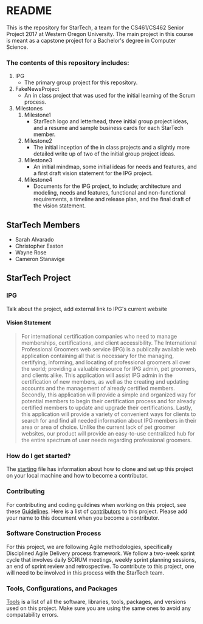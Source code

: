 # README #

This is the repository for StarTech, a team for the CS461/CS462 Senior Project 2017 at Western Oregon University. The main project in this course is meant as a capstone project for a Bachelor's degree in Computer Science.

### The contents of this repository includes: ###

1. IPG
    * The primary group project for this repository.
2. FakeNewsProject 
    * An in class project that was used for the initial learning of the Scrum process.
3. Milestones 
    1. Milestone1 
	    * StarTech logo and letterhead, three initial group project ideas, and a resume and sample business cards for each StarTech member.
	2. Milestone2  
	    * The initial inception of the in class projects and a slightly more detailed write up of two of the initial group project ideas.
	3. Milestone3
	    * An initial mindmap, some initial ideas for needs and features, and a first draft vision statement for the IPG project.
	4. Milestone4
	    * Documents for the IPG project, to include; architecture and modeling, needs and features, functional and non-functional requirements, a timeline and release plan, and the final draft of the vision statement.

## StarTech Members ##

* Sarah Alvarado
* Christopher Easton
* Wayne Rose
* Cameron Stanavige

## StarTech Project ##

### IPG ###

Talk about the project, add external link to IPG's current website

#### Vision Statement ####

> For international certification companies who need to manage memberships, certifications, and client accessibility. The International Professional Groomers web service (IPG) is a publically available web application containing all that is necessary for the managing, certifying, informing, and locating of professional groomers all over the world; providing a valuable resource for IPG admin, pet groomers, and clients alike. This application will assist IPG admin in the certification of new members, as well as the creating and updating accounts and the management of already certified members. Secondly, this application will provide a simple and organized way for potential members to begin their certification process and for already certified members to update and upgrade their certifications. Lastly, this application will provide a variety of convenient ways for clients to search for and find all needed information about IPG members in their area or area of choice. Unlike the current lack of pet groomer websites, our product will provide an easy-to-use centralized hub for the entire spectrum of user needs regarding professional groomers.

### How do I get started? ###

The [starting](starting.md) file has information about how to clone and set up this project on your local machine  and how to become a contributor.

### Contributing ###

For contributing and coding guildines when working on this project, see these [Guidelines](guidelines.md).
Here is a list of [contributors](contributors.md) to this project. Please add your name to this document when you become a contributor.

### Software Construction Process ###

For this project, we are following Agile methodologies, specifically Disciplined Agile Delivery process framework. 
We follow a two-week sprint cycle that involves daily SCRUM meetings, weekly sprint planning sessions, an end of sprint review and retrospective. 
To contribute to this project, one will need to be involved in this process with the StarTech team.

### Tools, Configurations, and Packages ###

[Tools](tools.md) is a list of all the software, libraries, tools, packages, and versions used on this project. Make sure you are using the same ones to avoid any compatability errors.
